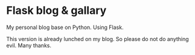 Flask blog & gallary
==========

My personal blog base on Python. Using Flask.

This version is already lunched on my blog. So please do not do anything evil. Many thanks.
